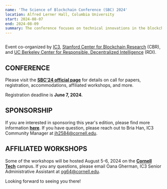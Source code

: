 ```yaml
---
name: 'The Science of Blockchain Conference (SBC) 2024'
location: Alfred Lerner Hall, Columbia University
start: 2024-08-07
end: 2024-08-09
summary: The conference focuses on technical innovations in the blockchain ecosystem, and brings together researchers and practioners working in the space. We are interested in the application of cryptography, decentralized protocols, formal  methods, and empirical analysis, to improving the security and scalability of blockchain deployments. We aim to foster collaboration among practitioners and researchers working on blockchain protocol development, cryptography, distributed systems, secure computing, crypto-economics, and economic risk analysis.
---
```



<div class="ui piled segment">
  <img class="ui centered image" src="../images/events/SBC2024/SBC 2024.Jpg" alt="" />
</div>


Event co-organized by <a href="https://www.initc3.org/">IC3</a>, <a href="http://cbr.stanford.edu">Stanford Center for Blockchain Research</a> (CBR), and <a href="https://rdi.berkeley.edu/">UC Berkeley Center for Responsible, Decentralized Intelligence</a> (RDI). 

## CONFERENCE ##

Please visit the <a href="https://www.sbc-conference.com/"><strong>SBC'24 official page</strong></a> for details on call for papers, registration, accommodations, affiliated workshops, and more. 

Registration deadline is <strong>June 7, 2024</strong>.

## SPONSORSHIP

If you are interested in sponsoring this year's edition, please find more information <a href="https://drive.google.com/file/d/1Siqc_79Op_A_8RxEV9WZmakgV6X3WuPy/view?usp=sharing"><strong>here</strong></a>. If you have question, please reach out to Bria Han, IC3 Community Manager at <a href="mailto:jh2584@cornell.edu">jh2584@cornell.edu</a>. 

## AFFILIATED WORKSHOPS

Some of the workshops will be hosted August 5-6, 2024 on the <a href="https://tech.cornell.edu/"><strong>Cornell Tech</strong></a> campus. If you any questions, please email Oana Gherman, IC3 Senior Administrative Assistant at <a href="mailto:og64@cornell.edu">og64@cornell.edu</a>. 

Looking forward to seeing you there!
